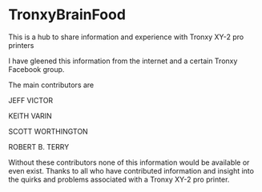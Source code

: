 # TronxyBrainFood
This is a hub to share information and experience with Tronxy XY-2 pro printers

I have gleened this information from the internet and a certain Tronxy Facebook group. 

The main contributors are

JEFF VICTOR

KEITH VARIN

SCOTT WORTHINGTON

ROBERT B. TERRY


Without these contributors none of this information would be available or even exist. Thanks to all who have contributed information and insight into the quirks and problems associated with a Tronxy XY-2 pro printer. 
